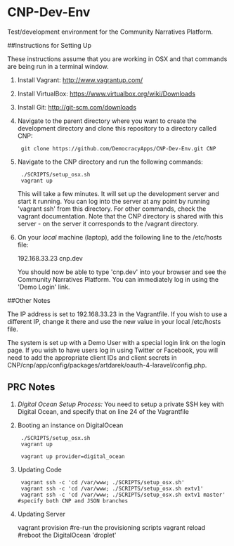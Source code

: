 CNP-Dev-Env
===========

Test/development environment for the Community Narratives Platform. 

##Instructions for Setting Up

These instructions assume that you are working in OSX and that commands are being run in a terminal window.

1. Install Vagrant: http://www.vagrantup.com/
2. Install VirtualBox: https://www.virtualbox.org/wiki/Downloads
3. Install Git: http://git-scm.com/downloads
4. Navigate to the parent directory where you want to create the development 
   directory and clone this repository to a directory called CNP:

        git clone https://github.com/DemocracyApps/CNP-Dev-Env.git CNP

5. Navigate to the CNP directory and run the following commands:

        ./SCRIPTS/setup_osx.sh
        vagrant up

   This will take a few minutes. It will set up the development server and start it running. You can
   log into the server at any point by running 'vagrant ssh' from this directory. For other commands,
   check the vagrant documentation. Note that the CNP directory is shared with this server - on the server it corresponds to the /vagrant directory.

6. On your *local* machine (laptop), add the following line to the /etc/hosts file:

      192.168.33.23  cnp.dev
      
   You should now be able to type 'cnp.dev' into your browser and see the Community Narratives Platform.
   You can immediately log in using the 'Demo Login' link.

##Other Notes

   The IP address is set to 192.168.33.23 in the Vagrantfile. If you wish to use a different
   IP, change it there and use the new value in your local /etc/hosts file.

   The system is set up with a Demo User with a special login link on the login page. If you wish
   to have users log in using Twitter or Facebook, you will need to add the appropriate client IDs and client secrets in CNP/cnp/app/config/packages/artdarek/oauth-4-laravel/config.php.


## PRC Notes

1. *Digital Ocean Setup Process:* You need to setup a private SSH key with Digital Ocean, and specify that on line 24 of the Vagrantfile

2. Booting an instance on DigitalOcean

        ./SCRIPTS/setup_osx.sh
        vagrant up

        vagrant up provider=digital_ocean


3. Updating Code

        vagrant ssh -c 'cd /var/www; ./SCRIPTS/setup_osx.sh'
        vagrant ssh -c 'cd /var/www; ./SCRIPTS/setup_osx.sh extv1'
        vagrant ssh -c 'cd /var/www; ./SCRIPTS/setup_osx.sh extv1 master' #specify both CNP and JSON branches


4. Updating Server

    vagrant provision #re-run the provisioning scripts
    vagrant reload #reboot the DigitalOcean 'droplet'

